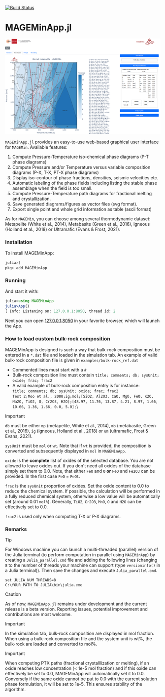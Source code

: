 [![Build Status](https://github.com/ComputationalThermodynamics/MAGEMinApp.jl/workflows/CI/badge.svg)](https://github.com/ComputationalThermodynamics/MAGEMinApp.jl/actions)

# MAGEMinApp.jl

<img src="https://raw.githubusercontent.com/ComputationalThermodynamics/repositories_pictures/main/MAGEMinApp/MAGEMin_app.png?raw=true" alt="drawing" width="820" alt="centered image"/>


`MAGEMinApp.jl` provides an easy-to-use web-based graphical user interface for `MAGEMin`. Available features:

1. Compute Pressure-Temperature iso-chemical phase diagrams (P-T phase diagrams)
2. Compute Pressure and/or Temperature versus variable composition diagrams (P-X, T-X, PT-X phase diagrams)
3. Display iso-contour of phase fractions, densities, seismic velocities etc.
4. Automatic labeling of the phase fields including listing the stable phase assemblage when the field is too small.
5. Compute Pressure-Temperature path diagrams for fractional melting and crystallization.
6. Save generated diagrams/figures as vector files (svg format).
7. Export single point and whole grid information as table (ascii format)

As for `MAGEMin`, you can choose among several thermodynamic dataset: Metapelite (White et al., 2014), Metabasite (Green et al., 2016), Igneous (Holland et al., 2018) or Ultramafic (Evans & Frost, 2021).


### Installation

To install MAGEMinApp:
```julia
julia>]
pkg> add MAGEMinApp
```

### Running

And start it with:
```julia
julia>using MAGEMinApp
julia>App()
[ Info: Listening on: 127.0.0.1:8050, thread id: 2
```
Next you can open [127.0.0.1:8050](127.0.0.1:8050) in your favorite browser, which will launch the App.

### How to load custom bulk-rock composition

MAGEMinApp is designed is such a way that bulk-rock composition must be entered in a `*.dat` file and loaded in the simulation tab. An example of valid bulk-rock composition file is given in `examples/bulk-rock_ref.dat`

* Commented lines must start with a `#`
* Bulk-rock composition line must contain `title; comments; db; sysUnit; oxide; frac; frac2`
* A valid example of bulk-rock composition entry is for instance:\
`title; comments; db; sysUnit; oxide; frac; frac2`\
`Test 2;Moo et al., 2000;ig;mol;[SiO2, Al2O3, CaO, MgO, FeO, K2O, Na2O, TiO2, O, Cr2O3, H2O];[48.97, 11.76, 13.87, 4.21, 8.97, 1.66, 10.66, 1.36, 1.66, 0.0, 5.0];`\

> [!IMPORTANT] 
> `db` must be either `mp` (metapelite, White et al., 2014), `mb` (metabasite, Green et al., 2016), `ig` (igneous, Holland et al., 2018) or `um` (ultramafic, Frost & Evans, 2021).
> 
> `sysUnit` must be `mol` or `wt`. Note that if `wt` is provided, the composition is converted and subsequently displayed in `mol` in `MAGEMinApp`.
> 
> `oxide` is the **complete** list of oxides of the selected database. You are not allowed to leave oxides out. If you don't need all oxides of the database simply set them to 0.0. Note, that either `FeO` and `O` **or** `FeO` and `Fe2O3` can be provided. In the first case `FeO` = `FeOt`.
> 
> `frac` is the `sysUnit` proportion of oxides. Set the oxide content to 0.0 to reduce the chemical system. If possible, the calculation will be performed in a fully reduced chemical system, otherwise a low value will be automatically set (around 0.01 `mol%`). Generally, `TiO2`, `Cr2O3`, `MnO`, `O` and `H2O` can be effectively set to 0.0.
> 
> `frac2` is used only when computing T-X or P-X diagrams.


### Remarks

> [!TIP]
> For Windows machine you can launch a multi-threaded (parallel) version of the Julia terminal (to perform computation in parallel using `MAGEMinApp`) by creating a `Julia_parallel.cmd` file and adding the following lines (changing `8` to the number of threads your machine can support (type `versioninfo()` in a Julia terminal)). Then save the changes and execute  `Julia_parallel.cmd`.
```
set JULIA_NUM_THREADS=8
C:\YOUR_PATH_TO_JULIA\bin\julia.exe
```

> [!CAUTION]
> As of now, `MAGEMinApp.jl` remains under development and the current release is a beta version. Reporting issues, potential improvement and contributions are most welcome.

> [!IMPORTANT] 
> In the simulation tab, bulk-rock composition are displayed in mol fraction. When using a bulk-rock composition file and the system unit is wt%, the bulk-rock are loaded and converted to mol%.

> [!IMPORTANT] 
> When computing PTX paths (fractional crystalllization or melting), if an oxide reaches low concentration (< 1e-5 mol fraction) and if this oxide can effectively be set to 0.0, MAGEMinApp will automatically set it to 0.0. Conversely if the same oxide cannot be put to 0.0 with the current solution phase formulation, it will be set to 1e-5. This ensures stability of the algorithm.

